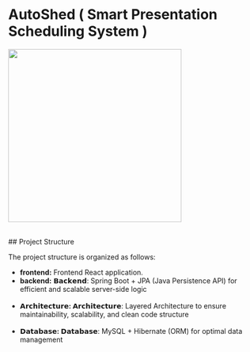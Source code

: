 # AutoShed  ( Smart Presentation Scheduling System )

<p><img  src="https://skillicons.dev/icons?i=mysql,express,react,nodejs,mui,vscode,github"  width=350></a></p>

<br>
## Project Structure

The project structure is organized as follows:

- <b>frontend:</b> Frontend React application.
- <b>backend:</b> 𝗕𝗮𝗰𝗸𝗲𝗻𝗱: Spring Boot + JPA (Java Persistence API) for efficient and scalable server-side logic<br><br>
- <b>𝗔𝗿𝗰𝗵𝗶𝘁𝗲𝗰𝘁𝘂𝗿𝗲: </b>  𝗔𝗿𝗰𝗵𝗶𝘁𝗲𝗰𝘁𝘂𝗿𝗲: Layered Architecture to ensure maintainability, scalability, and clean code structure<br><br>
- <b>𝗗𝗮𝘁𝗮𝗯𝗮𝘀𝗲: </b>𝗗𝗮𝘁𝗮𝗯𝗮𝘀𝗲: MySQL + Hibernate (ORM) for optimal data management<br><br>
 
